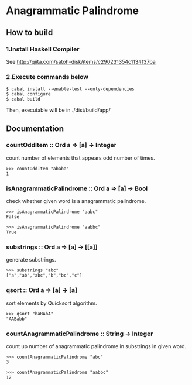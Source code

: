 # Anagrammatic Palindrome

## How to build

### 1.Install Haskell Compiler

See http://qiita.com/satoh-disk/items/c290231354c1134f37ba

### 2.Execute commands below

```
$ cabal install --enable-test --only-dependencies
$ cabal configure
$ cabal build
```

Then, executable will be in ./dist/build/app/


## Documentation

### countOddItem :: Ord a => [a] -> Integer

count number of elements that appears odd number of times.

```
>>> countOddItem "ababa"
1
```

### isAnagrammaticPalindrome :: Ord a => [a] -> Bool

check whether given word is a anagrammatic palindrome.

```
>>> isAnagrammaticPalindrome "aabc"
False
```

```
>>> isAnagrammaticPalindrome "aabbc"
True
```

### substrings :: Ord a => [a] -> [[a]]

generate substrings.

```
>>> substrings "abc"
["a","ab","abc","b","bc","c"]
```

### qsort :: Ord a => [a] -> [a]

sort elements by Quicksort algorithm.

```
>>> qsort "baBAbA"
"AABabb"
```

### countAnagrammaticPalindrome :: String -> Integer

count up number of anagrammatic palindrome in substrings in given word.

```
>>> countAnagrammaticPalindrome "abc"
3
```

```
>>> countAnagrammaticPalindrome "aabbc"
12
```
